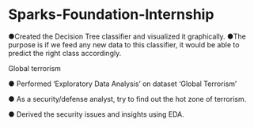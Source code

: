 # Sparks-Foundation-Internship

●Created the Decision Tree classifier and visualized it graphically.
●The purpose is if we feed any new data to this classifier, it would be able to 
predict the right class accordingly. 
<!--  -->Global terrorism
● Performed ‘Exploratory Data Analysis’ on dataset ‘Global Terrorism’
<!--  -->● As a security/defense analyst, try to find out the hot zone of terrorism.
● Derived the security issues and insights using EDA.
